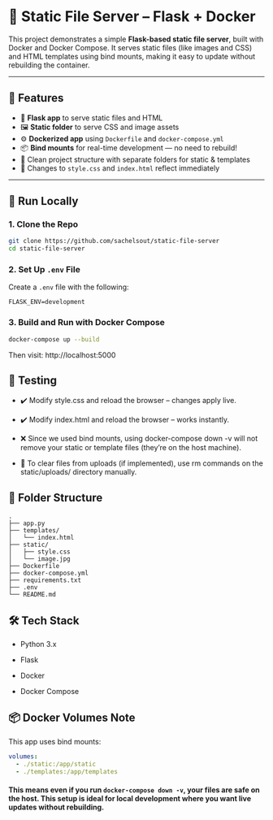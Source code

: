 # 📁 Static File Server – Flask + Docker

This project demonstrates a simple **Flask-based static file server**, built with Docker and Docker Compose. It serves static files (like images and CSS) and HTML templates using bind mounts, making it easy to update without rebuilding the container.

---

## 📌 Features

- 🧠 **Flask app** to serve static files and HTML
- 🖼️ **Static folder** to serve CSS and image assets
- ⚙️ **Dockerized app** using `Dockerfile` and `docker-compose.yml`
- 📦 **Bind mounts** for real-time development — no need to rebuild!
- 📁 Clean project structure with separate folders for static & templates
- 🔄 Changes to `style.css` and `index.html` reflect immediately

---

## 🚀 Run Locally

### 1. Clone the Repo
```bash
git clone https://github.com/sachelsout/static-file-server
cd static-file-server
```
### 2. Set Up ```.env``` File
Create a ```.env``` file with the following:
```env
FLASK_ENV=development
```

### 3. Build and Run with Docker Compose
```bash
docker-compose up --build
```
Then visit: http://localhost:5000

## 🧪 Testing
- ✔️ Modify style.css and reload the browser – changes apply live.

- ✔️ Modify index.html and reload the browser – works instantly.

- ❌ Since we used bind mounts, using docker-compose down -v will not remove your static or template files (they’re on the host machine).

- 🧼 To clear files from uploads (if implemented), use rm commands on the static/uploads/ directory manually.

## 📂 Folder Structure

```arduino
.
├── app.py
├── templates/
│   └── index.html
├── static/
│   ├── style.css
│   └── image.jpg
├── Dockerfile
├── docker-compose.yml
├── requirements.txt
├── .env
└── README.md
```

## 🛠️ Tech Stack
- Python 3.x

- Flask

- Docker

- Docker Compose

## 📦 Docker Volumes Note
This app uses bind mounts:
```yaml
volumes:
  - ./static:/app/static
  - ./templates:/app/templates
```

#### This means even if you run ```docker-compose down -v```, your files are safe on the host. This setup is ideal for local development where you want live updates without rebuilding.